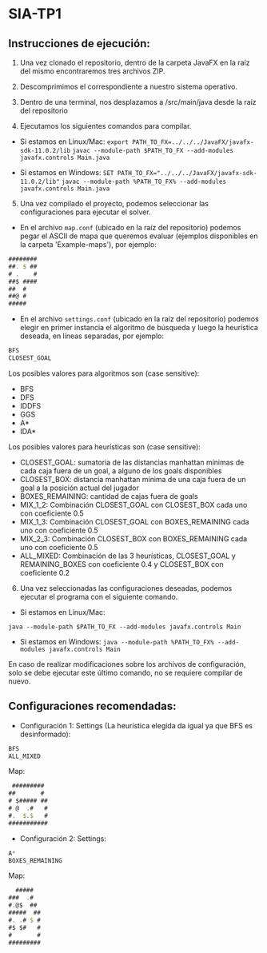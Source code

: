 # SIA-TP1

## Instrucciones de ejecución:

1. Una vez clonado el repositorio, dentro de la carpeta JavaFX en la raíz del mismo encontraremos tres archivos ZIP.

2. Descomprimimos el correspondiente a nuestro sistema operativo.

3. Dentro de una terminal, nos desplazamos a /src/main/java desde la raíz del repositorio

4. Ejecutamos los siguientes comandos para compilar.

* Si estamos en Linux/Mac:
`export PATH_TO_FX=../../../JavaFX/javafx-sdk-11.0.2/lib`
`javac --module-path $PATH_TO_FX --add-modules javafx.controls Main.java`

* Si estamos en Windows:
`SET PATH_TO_FX="../../../JavaFX/javafx-sdk-11.0.2/lib"`
`javac --module-path %PATH_TO_FX% --add-modules javafx.controls Main.java`

5. Una vez compilado el proyecto, podemos seleccionar las configuraciones para ejecutar el solver. 

* En el archivo ``map.conf`` (ubicado en la raíz del repositorio) podemos pegar el ASCII de mapa que queremos evaluar (ejemplos disponibles en la carpeta 'Example-maps'), por ejemplo:  

```javascript
########
##. $ ##
# .    #
##$ ####
##  #
##@ #
##### 
```

* En el archivo ``settings.conf`` (ubicado en la raíz del repositorio) podemos elegir en primer instancia el algoritmo de búsqueda y luego la heurística deseada, en líneas separadas, por ejemplo:

```java
BFS
CLOSEST_GOAL
```

Los posibles valores para algoritmos son (case sensitive):
* BFS
* DFS
* IDDFS
* GGS
* A*
* IDA*

Los posibles valores para heurísticas son (case sensitive):
* CLOSEST_GOAL: sumatoria de las distancias manhattan mínimas de cada caja fuera de un goal, a alguno de los goals disponibles
* CLOSEST_BOX: distancia manhattan mínima de una caja fuera de un goal a la posición actual del jugador
* BOXES_REMAINING: cantidad de cajas fuera de goals
* MIX_1_2: Combinación CLOSEST_GOAL con CLOSEST_BOX cada uno con coeficiente 0.5
* MIX_1_3: Combinación CLOSEST_GOAL con BOXES_REMAINING cada uno con coeficiente 0.5
* MIX_2_3: Combinación CLOSEST_BOX con BOXES_REMAINING cada uno con coeficiente 0.5
* ALL_MIXED: Combinación de las 3 heurísticas, CLOSEST_GOAL y REMAINING_BOXES con coeficiente 0.4 y CLOSEST_BOX con coeficiente 0.2

6. Una vez seleccionadas las configuraciones deseadas, podemos ejecutar el programa con el siguiente comando.

* Si estamos en Linux/Mac:

``java --module-path $PATH_TO_FX --add-modules javafx.controls Main``

* Si estamos en Windows:
``java --module-path %PATH_TO_FX% --add-modules javafx.controls Main``

En caso de realizar modificaciones sobre los archivos de configuración, solo se debe ejecutar este último comando, no se requiere compilar de nuevo.


## Configuraciones recomendadas:

* Configuración 1:
Settings (La heurística elegida da igual ya que BFS es desinformado):
```java
BFS
ALL_MIXED
```

Map:
```javascript
 #########
##       #
# $##### ##
# @  .#   #
#.  $.$   #
###########
```

* Configuración 2:
Settings:
```java
A*
BOXES_REMAINING
```

Map:
```javascript
  #####
###  .#
#.@$  ##
#####  ##
#. .# $ #
#$ $#   #
#       #
#########
```